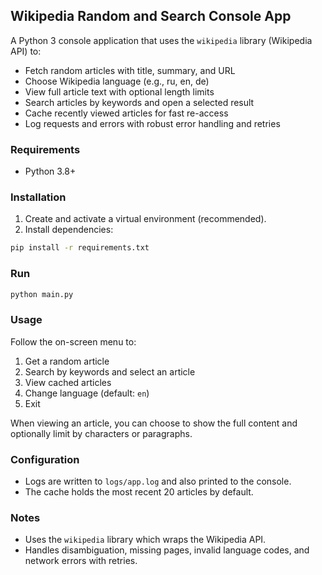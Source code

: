 ## Wikipedia Random and Search Console App

A Python 3 console application that uses the `wikipedia` library (Wikipedia API) to:

- Fetch random articles with title, summary, and URL
- Choose Wikipedia language (e.g., ru, en, de)
- View full article text with optional length limits
- Search articles by keywords and open a selected result
- Cache recently viewed articles for fast re-access
- Log requests and errors with robust error handling and retries

### Requirements

- Python 3.8+

### Installation

1. Create and activate a virtual environment (recommended).
2. Install dependencies:

```bash
pip install -r requirements.txt
```

### Run

```bash
python main.py
```

### Usage

Follow the on-screen menu to:

1. Get a random article
2. Search by keywords and select an article
3. View cached articles
4. Change language (default: `en`)
5. Exit

When viewing an article, you can choose to show the full content and optionally limit by characters or paragraphs.

### Configuration

- Logs are written to `logs/app.log` and also printed to the console.
- The cache holds the most recent 20 articles by default.

### Notes

- Uses the `wikipedia` library which wraps the Wikipedia API.
- Handles disambiguation, missing pages, invalid language codes, and network errors with retries.


